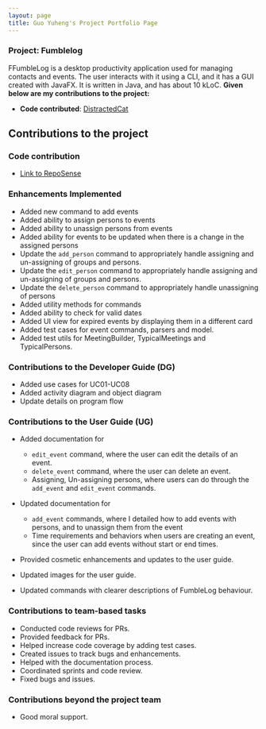 ```yaml
---
layout: page
title: Guo Yuheng's Project Portfolio Page
---
```


### Project: Fumblelog

FFumbleLog is a desktop productivity application used for managing contacts and events. The user interacts with it using a CLI, and it has a GUI created with JavaFX. It is written in Java, and has about 10 kLoC.
**Given below are my contributions to the project:**
 
* **Code contributed**: [DistractedCat](https://nus-cs2103-ay2324s1.github.io/tp-dashboard/?search=distractedcat&breakdown=true)
## Contributions to the project

### Code contribution
* [Link to RepoSense](https://nus-cs2103-ay2324s1.github.io/tp-dashboard/?search=kurtyjlee&breakdown=false&sort=groupTitle%20dsc&sortWithin=title&since=2023-09-22&timeframe=commit&mergegroup=&groupSelect=groupByRepos)

### Enhancements Implemented
* Added new command to add events
* Added ability to assign persons to events
* Added ability to unassign persons from events
* Added ability for events to be updated when there is a change in the assigned persons
* Update the `add_person` command to appropriately handle assigning and un-assigning of groups and persons.
* Update the `edit_person` command to appropriately handle assigning and un-assigning of groups and persons.
* Update the `delete_person` command to appropriately handle unassigning of persons
* Added utility methods for commands
* Added ability to check for valid dates
* Added UI view for expired events by displaying them in a different card
* Added test cases for event commands, parsers and model.
* Added test utils for MeetingBuilder, TypicalMeetings and TypicalPersons.

### Contributions to the Developer Guide (DG)

* Added use cases for UC01-UC08
* Added activity diagram and object diagram
* Update details on program flow

### Contributions to the User Guide (UG)
* Added documentation for
    * `edit_event` command, where the user can edit the details of an event.
    * `delete_event` command, where the user can delete an event.
    * Assigning, Un-assigning persons, where users can do through the `add_event` and `edit_event` commands.
* Updated documentation for
    * `add_event` commands, where I detailed how to add events with persons, and to unassign them from the event
    *  Time requirements and behaviors when users are creating an event, since the user can add events without start or end times.

* Provided cosmetic enhancements and updates to the user guide.
* Updated images for the user guide.
* Updated commands with clearer descriptions of FumbleLog behaviour.


### Contributions to team-based tasks
* Conducted code reviews for PRs.
* Provided feedback for PRs.
* Helped increase code coverage by adding test cases.
* Created issues to track bugs and enhancements.
* Helped with the documentation process.
* Coordinated sprints and code review.
* Fixed bugs and issues.

### Contributions beyond the project team
* Good moral support.